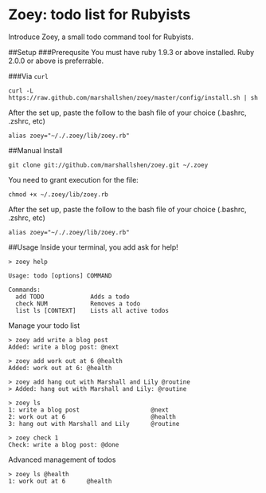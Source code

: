 # Zoey: todo list for Rubyists
Introduce Zoey, a small todo command tool for Rubyists.

##Setup
###Prerequsite
You must have ruby 1.9.3 or above installed. Ruby 2.0.0 or above is
preferrable.

###Via `curl`
```
curl -L https://raw.github.com/marshallshen/zoey/master/config/install.sh | sh
```
After the set up, paste the follow to the bash file of your choice (.bashrc, .zshrc, etc)
```
alias zoey="~/./.zoey/lib/zoey.rb"
```

##Manual Install
```
git clone git://github.com/marshallshen/zoey.git ~/.zoey
```
You need to grant execution for the file:
```
chmod +x ~/.zoey/lib/zoey.rb
```
After the set up, paste the follow to the bash file of your choice (.bashrc, .zshrc, etc)
```
alias zoey="~/./.zoey/lib/zoey.rb"
```

##Usage
Inside your terminal, you add ask for help!
```
> zoey help

Usage: todo [options] COMMAND

Commands:
  add TODO             Adds a todo
  check NUM            Removes a todo
  list ls [CONTEXT]    Lists all active todos
```

Manage your todo list
```
> zoey add write a blog post
Added: write a blog post: @next

> zoey add work out at 6 @health
Added: work out at 6: @health

> zoey add hang out with Marshall and Lily @routine
> Added: hang out with Marshall and Lily: @routine

> zoey ls
1: write a blog post                    @next
2: work out at 6                        @health
3: hang out with Marshall and Lily      @routine

> zoey check 1
Check: write a blog post: @done
```

Advanced management of todos
```
> zoey ls @health
1: work out at 6      @health
```
